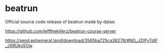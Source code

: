 # beatrun
Official source code release of beatrun made by datae.

https://github.com/jeffthekillerz/beatrun-course-server

https://send.ephemeral.land/download/3585ba725ca36278/#NG_JZtPyTdlF_JXRUko5Ow
